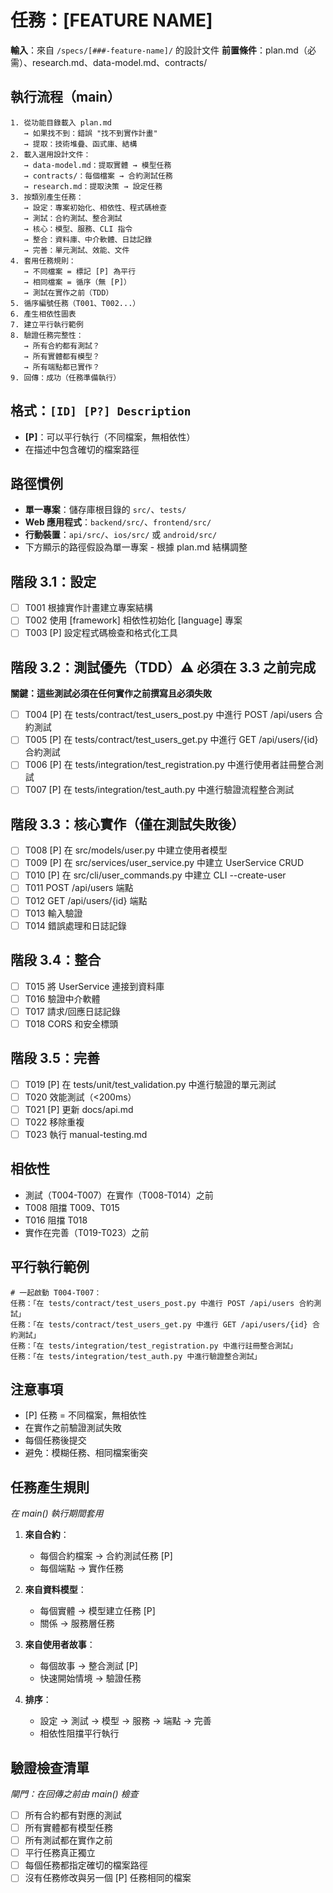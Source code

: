 # 任務：[FEATURE NAME]

**輸入**：來自 `/specs/[###-feature-name]/` 的設計文件
**前置條件**：plan.md（必需）、research.md、data-model.md、contracts/

## 執行流程（main）

```
1. 從功能目錄載入 plan.md
   → 如果找不到：錯誤 "找不到實作計畫"
   → 提取：技術堆疊、函式庫、結構
2. 載入選用設計文件：
   → data-model.md：提取實體 → 模型任務
   → contracts/：每個檔案 → 合約測試任務
   → research.md：提取決策 → 設定任務
3. 按類別產生任務：
   → 設定：專案初始化、相依性、程式碼檢查
   → 測試：合約測試、整合測試
   → 核心：模型、服務、CLI 指令
   → 整合：資料庫、中介軟體、日誌記錄
   → 完善：單元測試、效能、文件
4. 套用任務規則：
   → 不同檔案 = 標記 [P] 為平行
   → 相同檔案 = 循序（無 [P]）
   → 測試在實作之前（TDD）
5. 循序編號任務（T001、T002...）
6. 產生相依性圖表
7. 建立平行執行範例
8. 驗證任務完整性：
   → 所有合約都有測試？
   → 所有實體都有模型？
   → 所有端點都已實作？
9. 回傳：成功（任務準備執行）
```

## 格式：`[ID] [P?] Description`

- **[P]**：可以平行執行（不同檔案，無相依性）
- 在描述中包含確切的檔案路徑

## 路徑慣例

- **單一專案**：儲存庫根目錄的 `src/`、`tests/`
- **Web 應用程式**：`backend/src/`、`frontend/src/`
- **行動裝置**：`api/src/`、`ios/src/` 或 `android/src/`
- 下方顯示的路徑假設為單一專案 - 根據 plan.md 結構調整

## 階段 3.1：設定

- [ ] T001 根據實作計畫建立專案結構
- [ ] T002 使用 [framework] 相依性初始化 [language] 專案
- [ ] T003 [P] 設定程式碼檢查和格式化工具

## 階段 3.2：測試優先（TDD）⚠️ 必須在 3.3 之前完成

**關鍵：這些測試必須在任何實作之前撰寫且必須失敗**

- [ ] T004 [P] 在 tests/contract/test_users_post.py 中進行 POST /api/users 合約測試
- [ ] T005 [P] 在 tests/contract/test_users_get.py 中進行 GET /api/users/{id} 合約測試
- [ ] T006 [P] 在 tests/integration/test_registration.py 中進行使用者註冊整合測試
- [ ] T007 [P] 在 tests/integration/test_auth.py 中進行驗證流程整合測試

## 階段 3.3：核心實作（僅在測試失敗後）

- [ ] T008 [P] 在 src/models/user.py 中建立使用者模型
- [ ] T009 [P] 在 src/services/user_service.py 中建立 UserService CRUD
- [ ] T010 [P] 在 src/cli/user_commands.py 中建立 CLI --create-user
- [ ] T011 POST /api/users 端點
- [ ] T012 GET /api/users/{id} 端點
- [ ] T013 輸入驗證
- [ ] T014 錯誤處理和日誌記錄

## 階段 3.4：整合

- [ ] T015 將 UserService 連接到資料庫
- [ ] T016 驗證中介軟體
- [ ] T017 請求/回應日誌記錄
- [ ] T018 CORS 和安全標頭

## 階段 3.5：完善

- [ ] T019 [P] 在 tests/unit/test_validation.py 中進行驗證的單元測試
- [ ] T020 效能測試（<200ms）
- [ ] T021 [P] 更新 docs/api.md
- [ ] T022 移除重複
- [ ] T023 執行 manual-testing.md

## 相依性

- 測試（T004-T007）在實作（T008-T014）之前
- T008 阻擋 T009、T015
- T016 阻擋 T018
- 實作在完善（T019-T023）之前

## 平行執行範例

```
# 一起啟動 T004-T007：
任務：「在 tests/contract/test_users_post.py 中進行 POST /api/users 合約測試」
任務：「在 tests/contract/test_users_get.py 中進行 GET /api/users/{id} 合約測試」
任務：「在 tests/integration/test_registration.py 中進行註冊整合測試」
任務：「在 tests/integration/test_auth.py 中進行驗證整合測試」
```

## 注意事項

- [P] 任務 = 不同檔案，無相依性
- 在實作之前驗證測試失敗
- 每個任務後提交
- 避免：模糊任務、相同檔案衝突

## 任務產生規則

_在 main() 執行期間套用_

1. **來自合約**：
   - 每個合約檔案 → 合約測試任務 [P]
   - 每個端點 → 實作任務
2. **來自資料模型**：
   - 每個實體 → 模型建立任務 [P]
   - 關係 → 服務層任務
3. **來自使用者故事**：

   - 每個故事 → 整合測試 [P]
   - 快速開始情境 → 驗證任務

4. **排序**：
   - 設定 → 測試 → 模型 → 服務 → 端點 → 完善
   - 相依性阻擋平行執行

## 驗證檢查清單

_閘門：在回傳之前由 main() 檢查_

- [ ] 所有合約都有對應的測試
- [ ] 所有實體都有模型任務
- [ ] 所有測試都在實作之前
- [ ] 平行任務真正獨立
- [ ] 每個任務都指定確切的檔案路徑
- [ ] 沒有任務修改與另一個 [P] 任務相同的檔案
